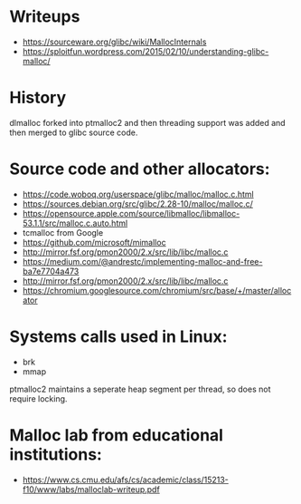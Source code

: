 # Writeups
- https://sourceware.org/glibc/wiki/MallocInternals
- https://sploitfun.wordpress.com/2015/02/10/understanding-glibc-malloc/

# History
dlmalloc forked into ptmalloc2 and then threading support was added and then merged to glibc source code.

# Source code and other allocators:
- https://code.woboq.org/userspace/glibc/malloc/malloc.c.html
- https://sources.debian.org/src/glibc/2.28-10/malloc/malloc.c/
- https://opensource.apple.com/source/libmalloc/libmalloc-53.1.1/src/malloc.c.auto.html
- tcmalloc from Google
- https://github.com/microsoft/mimalloc
- http://mirror.fsf.org/pmon2000/2.x/src/lib/libc/malloc.c
- https://medium.com/@andrestc/implementing-malloc-and-free-ba7e7704a473
- http://mirror.fsf.org/pmon2000/2.x/src/lib/libc/malloc.c
- https://chromium.googlesource.com/chromium/src/base/+/master/allocator


# Systems calls used in Linux:
- brk
- mmap

ptmalloc2 maintains a seperate heap segment per thread, so does not require locking.

# Malloc lab from educational institutions:
- https://www.cs.cmu.edu/afs/cs/academic/class/15213-f10/www/labs/malloclab-writeup.pdf

